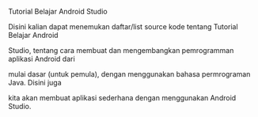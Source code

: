 Tutorial Belajar Android Studio

Disini kalian dapat menemukan daftar/list source kode tentang Tutorial Belajar Android 

Studio, tentang cara membuat dan mengembangkan pemrogramman aplikasi Android dari 

mulai dasar (untuk pemula), dengan menggunakan bahasa permrograman Java. Disini juga 

kita akan membuat aplikasi sederhana dengan menggunakan Android Studio.
